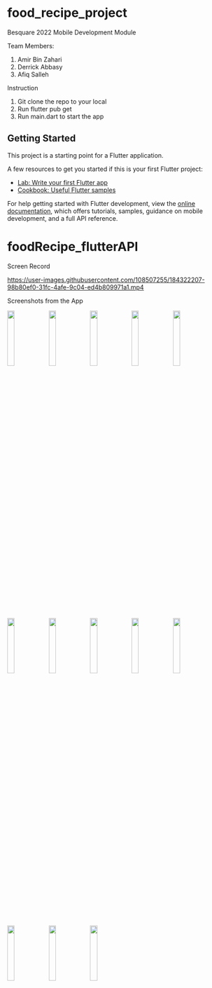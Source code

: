 # food_recipe_project

Besquare 2022
Mobile Development Module

Team Members:
1. Amir Bin Zahari
2. Derrick Abbasy
3. Afiq Salleh

Instruction
1. Git clone the repo to your local 
2. Run flutter pub get
3. Run main.dart to start the app

## Getting Started

This project is a starting point for a Flutter application.

A few resources to get you started if this is your first Flutter project:

- [Lab: Write your first Flutter app](https://docs.flutter.dev/get-started/codelab)
- [Cookbook: Useful Flutter samples](https://docs.flutter.dev/cookbook)

For help getting started with Flutter development, view the
[online documentation](https://docs.flutter.dev/), which offers tutorials,
samples, guidance on mobile development, and a full API reference.
# foodRecipe_flutterAPI

Screen Record

https://user-images.githubusercontent.com/108507255/184322207-98b80ef0-31fc-4afe-9c04-ed4b809971a1.mp4

Screenshots from the App

<img src="https://user-images.githubusercontent.com/108507255/184307976-50a83f11-9b60-4e92-b937-d2b03333f32e.png" width="18%"></img> <img src="https://user-images.githubusercontent.com/108507255/184307986-eaa2e415-e9a0-439b-b726-b7f395c98003.png" width="18%"></img> <img src="https://user-images.githubusercontent.com/108507255/184307991-504c63a1-9146-412b-9e72-5e32711e8d95.png" width="18%"></img> <img src="https://user-images.githubusercontent.com/108507255/184307998-b0bbc604-b190-4a68-8c59-5106aa68a188.png" width="18%"></img> <img src="https://user-images.githubusercontent.com/108507255/184307999-05824fa7-a56a-4d0b-88c1-777be9c3d0a3.png" width="18%"></img> <img src="https://user-images.githubusercontent.com/108507255/184308004-4ce1c7b7-4fa6-4686-9439-62f0a245a3ef.png" width="18%"></img> <img src="https://user-images.githubusercontent.com/108507255/184308007-9a48d3a9-bbe9-4c7e-9cd7-a581ad8a449b.png" width="18%"></img> <img src="https://user-images.githubusercontent.com/108507255/184308014-3631449b-75a8-4435-bb0d-6e0047d320ed.png" width="18%"></img> <img src="https://user-images.githubusercontent.com/108507255/184308024-a085d687-ffb8-4f6d-80e0-939d05994075.png" width="18%"></img> <img src="https://user-images.githubusercontent.com/108507255/184308030-27c95004-ec18-4385-8978-e89d7ffa195e.png" width="18%"></img> <img src="https://user-images.githubusercontent.com/108507255/184308042-096edbd4-d9ce-4fbb-945a-1d433cf2a663.png" width="18%"></img> <img src="https://user-images.githubusercontent.com/108507255/184308052-7e2f3b52-7d82-432a-a6a2-4fac64d151d0.png" width="18%"></img> <img src="https://user-images.githubusercontent.com/108507255/184308056-f1ab73bb-7bdb-4d3c-90a3-141b32cbafab.png" width="18%"></img> 
